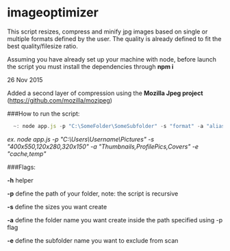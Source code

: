 # imageoptimizer 

This script resizes, compress and minify jpg images based on single or multiple formats defined by the user.
The quality is already defined to fit the best quality/filesize ratio.

Assuming you have already set up your machine with node, before launch the script you must install the dependencies through **npm i**

26 Nov 2015

Added a second layer of compression using the **Mozilla Jpeg project** (https://github.com/mozilla/mozjpeg)

###How to run the script:

```javascript
  ~: node app.js -p "C:\SomeFolder\SomeSubfolder" -s "format" -a "alias" -e "excluded folders"
```

_ex. node app.js -p "C:\Users\Username\Pictures" -s "400x550,120x280,320x150" -a "Thumbnails,ProfilePics,Covers" -e "cache,temp"_

###Flags:

**-h** helper 

**-p** define the path of your folder, note: the script is recursive 

**-s** define the sizes you want create

**-a** define the folder name you want create inside the path specified using -p flag

**-e** define the subfolder name you want to exclude from scan
